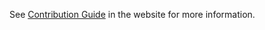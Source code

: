 See [Contribution Guide](https://openpathfinder.com/contribute) in the website for more information.
